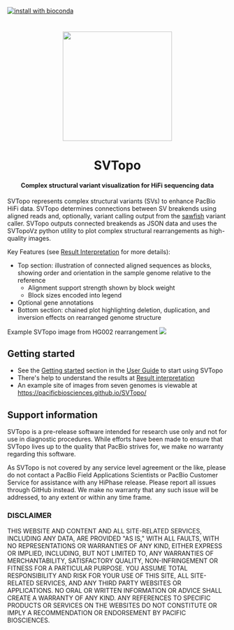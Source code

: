 [![install with bioconda](https://img.shields.io/badge/install%20with-bioconda-brightgreen.svg?style=flat)](http://bioconda.github.io/recipes/svtopo/README.html)

<h1 align="center"><img width="250px" src="docs/imgs/svtopo.svg"/></h1>

<h1 align="center">SVTopo</h1>

<h4 align="center">Complex structural variant visualization for HiFi sequencing data</h3>

SVTopo represents complex structural variants (SVs) to enhance PacBio HiFi data. SVTopo determines connections between SV breakends using aligned reads and, optionally, variant calling output from the [sawfish](https://github.com/PacificBiosciences/sawfish) variant caller. SVTopo outputs connected breakends as JSON data and uses the SVTopoVz python utility to plot complex structural rearrangements as high-quality images.

Key Features (see [Result Interpretation](docs/result_interpretation.md) for more details):
* Top section: illustration of connected aligned sequences as blocks, showing order and orientation in the sample genome relative to the reference
  * Alignment support strength shown by block weight
  * Block sizes encoded into legend
* Optional gene annotations
* Bottom section: chained plot highlighting deletion, duplication, and inversion effects on rearranged genome structure

Example SVTopo image from HG002 rearrangement
![](docs/imgs/complex_fully_connected.png)

## Getting started
* See the [Getting started](docs/user_guide.md#getting-started) section in the [User Guide](docs/user_guide.md) to start using SVTopo
* There's help to understand the results at [Result interpretation](docs/result_interpretation.md)
* An example site of images from seven genomes is viewable at https://pacificbiosciences.github.io/SVTopo/



## Support information
SVTopo is a pre-release software intended for research use only and not for use in diagnostic procedures. 
While efforts have been made to ensure that SVTopo lives up to the quality that PacBio strives for, we make no warranty regarding this software.

As SVTopo is not covered by any service level agreement or the like, please do not contact a PacBio Field Applications Scientists or PacBio Customer Service for assistance with any HiPhase release. 
Please report all issues through GitHub instead. 
We make no warranty that any such issue will be addressed, to any extent or within any time frame.

### DISCLAIMER
THIS WEBSITE AND CONTENT AND ALL SITE-RELATED SERVICES, INCLUDING ANY DATA, ARE PROVIDED "AS IS," WITH ALL FAULTS, WITH NO REPRESENTATIONS OR WARRANTIES OF ANY KIND, EITHER EXPRESS OR IMPLIED, INCLUDING, BUT NOT LIMITED TO, ANY WARRANTIES OF MERCHANTABILITY, SATISFACTORY QUALITY, NON-INFRINGEMENT OR FITNESS FOR A PARTICULAR PURPOSE. YOU ASSUME TOTAL RESPONSIBILITY AND RISK FOR YOUR USE OF THIS SITE, ALL SITE-RELATED SERVICES, AND ANY THIRD PARTY WEBSITES OR APPLICATIONS. NO ORAL OR WRITTEN INFORMATION OR ADVICE SHALL CREATE A WARRANTY OF ANY KIND. ANY REFERENCES TO SPECIFIC PRODUCTS OR SERVICES ON THE WEBSITES DO NOT CONSTITUTE OR IMPLY A RECOMMENDATION OR ENDORSEMENT BY PACIFIC BIOSCIENCES.
